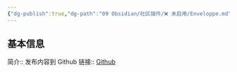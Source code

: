 ```yaml
---
{"dg-publish":true,"dg-path":"09 Obsidian/社区插件/❌ 未启用/Enveloppe.md","permalink":"/09 Obsidian/社区插件/❌ 未启用/Enveloppe/","noteIcon":"dg-note-icon","created":"2025-07-31","updated":"2025-07-31"}
---
```



## 基本信息

简介:: 发布内容到 Github
链接:: [Github](https://github.com/Enveloppe/obsidian-enveloppe)
